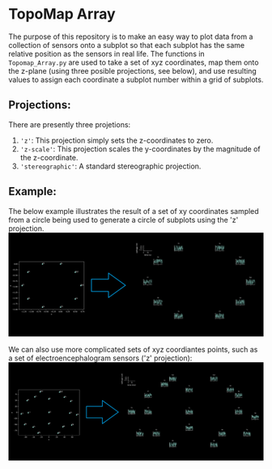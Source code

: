 # TopoMap Array
The purpose of this repository is to make an easy way to plot data from a collection of sensors
onto a subplot so that each subplot has the same relative position as the sensors in real life.
The functions in `Topomap_Array.py` are used to take a set of xyz coordinates, map them onto 
the z-plane (using three posible projections, see below), and use resulting values to assign 
each coordinate a subplot number within a grid of subplots.

## Projections:
There are presently three projetions:
1. `'z'`: This projection simply sets the z-coordinates to zero.
2. `'z-scale'`: This projection scales the y-coordinates by the magnitude of the z-coordinate.
3. `'stereographic'`: A standard stereographic projection.


## Example:
The below example illustrates the result of a set of xy coordinates sampled from a circle being 
used to generate a circle of subplots using the 'z' projection.
![Circle Array](example_figures/circle_array.png?raw=true "Title")


We can also use more complicated sets of xyz coordiantes points, such as a set of electroencephalogram sensors ('z' projection):
![Circle Array](example_figures/10-20_array.png?raw=true "Title")

